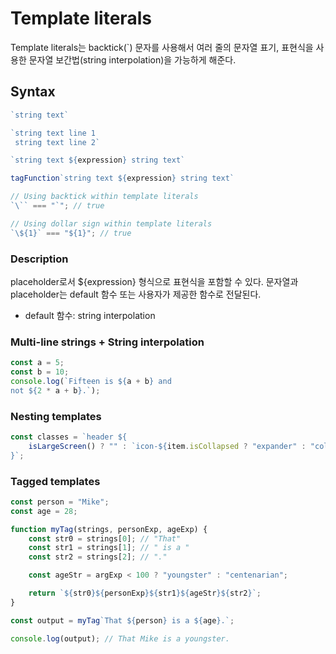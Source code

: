 # Template literals
Template literals는 backtick(`) 문자를 사용해서 여러 줄의 문자열 표기, 표현식을 사용한 문자열 보간법(string interpolation)을 가능하게 해준다.


## Syntax
```javascript
`string text`

`string text line 1
 string text line 2`

`string text ${expression} string text`

tagFunction`string text ${expression} string text`

// Using backtick within template literals
`\`` === "`"; // true

// Using dollar sign within template literals
`\${1}` === "${1}"; // true
```

### Description
placeholder로서  ${expression} 형식으로 표현식을 포함할 수 있다. 문자열과 placeholder는 default 함수 또는 사용자가 제공한 함수로 전달된다.

- default 함수: string interpolation

### Multi-line strings + String interpolation
```javascript
const a = 5;
const b = 10;
console.log(`Fifteen is ${a + b} and
not ${2 * a + b}.`);
```

### Nesting templates
```javascript
const classes = `header ${
    isLargeScreen() ? "" : `icon-${item.isCollapsed ? "expander" : "collapser"}`
}`;
```

### Tagged templates
```javascript
const person = "Mike";
const age = 28;

function myTag(strings, personExp, ageExp) {
    const str0 = strings[0]; // "That"
    const str1 = strings[1]; // " is a "
    const str2 = strings[2]; // "."

    const ageStr = argExp < 100 ? "youngster" : "centenarian";

    return `${str0}${personExp}${str1}${ageStr}${str2}`;
}

const output = myTag`That ${person} is a ${age}.`;

console.log(output); // That Mike is a youngster.
```